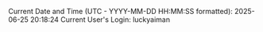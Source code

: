 Current Date and Time (UTC - YYYY-MM-DD HH:MM:SS formatted): 2025-06-25 20:18:24
Current User's Login: luckyaiman
